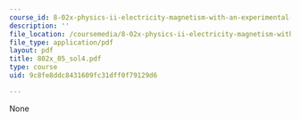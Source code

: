 ```yaml
---
course_id: 8-02x-physics-ii-electricity-magnetism-with-an-experimental-focus-spring-2005
description: ''
file_location: /coursemedia/8-02x-physics-ii-electricity-magnetism-with-an-experimental-focus-spring-2005/9c8fe8ddc8431609fc31dff0f79129d6_802x_05_sol4.pdf
file_type: application/pdf
layout: pdf
title: 802x_05_sol4.pdf
type: course
uid: 9c8fe8ddc8431609fc31dff0f79129d6

---
```

None